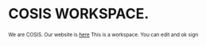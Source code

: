 <h1>COSIS WORKSPACE.</h1>
<p style="font-size:10">We are COSIS. Our website is <a href="https://cosis.kro.kr">here</a>
This is a workspace. You can edit and ok sign</p>
